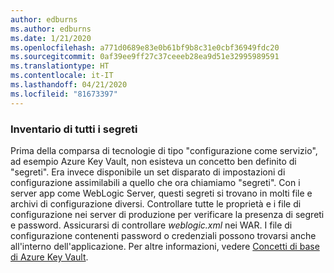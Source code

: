 ```yaml
---
author: edburns
ms.author: edburns
ms.date: 1/21/2020
ms.openlocfilehash: a771d0689e83e0b61bf9b8c31e0cbf36949fdc20
ms.sourcegitcommit: 0af39ee9ff27c37ceeeb28ea9d51e32995989591
ms.translationtype: HT
ms.contentlocale: it-IT
ms.lasthandoff: 04/21/2020
ms.locfileid: "81673397"
---
```

### <a name="inventory-all-secrets"></a>Inventario di tutti i segreti

Prima della comparsa di tecnologie di tipo "configurazione come servizio", ad esempio Azure Key Vault, non esisteva un concetto ben definito di "segreti". Era invece disponibile un set disparato di impostazioni di configurazione assimilabili a quello che ora chiamiamo "segreti". Con i server app come WebLogic Server, questi segreti si trovano in molti file e archivi di configurazione diversi. Controllare tutte le proprietà e i file di configurazione nei server di produzione per verificare la presenza di segreti e password. Assicurarsi di controllare *weblogic.xml* nei WAR. I file di configurazione contenenti password o credenziali possono trovarsi anche all'interno dell'applicazione. Per altre informazioni, vedere [Concetti di base di Azure Key Vault](/azure/key-vault/basic-concepts).
